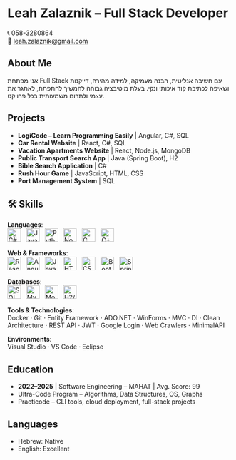 # Leah Zalaznik – Full Stack Developer

📞 058-3280864  
📧 [leah.zalaznik@gmail.com](mailto:leah.zalaznik@gmail.com)

## About Me

אני מפתחת Full Stack עם חשיבה אנליטית, הבנה מעמיקה, למידה מהירה, דייקנות ושאיפה לכתיבת קוד איכותי ונקי. בעלת מוטיבציה גבוהה להמשיך להתפתח, לאתגר את עצמי ולתרום משמעותית בכל פרויקט.

## Projects

- **LogiCode – Learn Programming Easily** | Angular, C#, SQL  
- **Car Rental Website** | React, C#, SQL  
- **Vacation Apartments Website** | React, Node.js, MongoDB  
- **Public Transport Search App** | Java (Spring Boot), H2  
- **Bible Search Application** | C#  
- **Rush Hour Game** | JavaScript, HTML, CSS  
- **Port Management System** | SQL  

## 🛠️ Skills

**Languages**:  
<img src="https://cdn.jsdelivr.net/gh/devicons/devicon/icons/csharp/csharp-original.svg" alt="C#" width="30" height="30"/> &nbsp;
<img src="https://cdn.jsdelivr.net/gh/devicons/devicon/icons/java/java-original.svg" alt="Java" width="30" height="30"/> &nbsp;
<img src="https://cdn.jsdelivr.net/gh/devicons/devicon/icons/python/python-original.svg" alt="Python" width="30" height="30"/> &nbsp;
<img src="https://cdn.jsdelivr.net/gh/devicons/devicon/icons/nodejs/nodejs-original.svg" alt="Node.js" width="30" height="30"/> &nbsp;
<img src="https://cdn.jsdelivr.net/gh/devicons/devicon/icons/c/c-original.svg" alt="C" width="30" height="30"/> &nbsp;
<img src="https://cdn.jsdelivr.net/gh/devicons/devicon/icons/cplusplus/cplusplus-original.svg" alt="C++" width="30" height="30"/>

**Web & Frameworks**:  
<img src="https://cdn.jsdelivr.net/gh/devicons/devicon/icons/react/react-original.svg" alt="React" width="30" height="30"/> &nbsp;
<img src="https://cdn.jsdelivr.net/gh/devicons/devicon/icons/angularjs/angularjs-original.svg" alt="Angular" width="30" height="30"/> &nbsp;
<img src="https://cdn.jsdelivr.net/gh/devicons/devicon/icons/javascript/javascript-original.svg" alt="JavaScript" width="30" height="30"/> &nbsp;
<img src="https://cdn.jsdelivr.net/gh/devicons/devicon/icons/html5/html5-original.svg" alt="HTML5" width="30" height="30"/> &nbsp;
<img src="https://cdn.jsdelivr.net/gh/devicons/devicon/icons/css3/css3-original.svg" alt="CSS3" width="30" height="30"/> &nbsp;
<img src="https://cdn.jsdelivr.net/gh/devicons/devicon/icons/bootstrap/bootstrap-original.svg" alt="Bootstrap" width="30" height="30"/> &nbsp;
<img src="https://cdn.jsdelivr.net/gh/devicons/devicon/icons/spring/spring-original.svg" alt="Spring" width="30" height="30"/>

**Databases**:  
<img src="https://cdn.jsdelivr.net/gh/devicons/devicon/icons/microsoftsqlserver/microsoftsqlserver-plain.svg" alt="SQL Server" width="30" height="30"/> &nbsp;
<img src="https://cdn.jsdelivr.net/gh/devicons/devicon/icons/mysql/mysql-original.svg" alt="MySQL" width="30" height="30"/> &nbsp;
<img src="https://cdn.jsdelivr.net/gh/devicons/devicon/icons/mongodb/mongodb-original.svg" alt="MongoDB" width="30" height="30"/> &nbsp;
<img src="https://cdn.jsdelivr.net/gh/devicons/devicon/icons/sqlite/sqlite-original.svg" alt="H2/SQLite" width="30" height="30"/>

**Tools & Technologies**:  
Docker · Git · Entity Framework · ADO.NET · WinForms · MVC · DI · Clean Architecture · REST API · JWT · Google Login · Web Crawlers · MinimalAPI

**Environments**:  
Visual Studio · VS Code · Eclipse

## Education

- **2022–2025** | Software Engineering – MAHAT | Avg. Score: 99  
- Ultra-Code Program – Algorithms, Data Structures, OS, Graphs  
- Practicode – CLI tools, cloud deployment, full-stack projects

## Languages

- Hebrew: Native  
- English: Excellent
